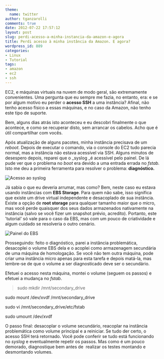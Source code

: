 ```yaml
---
theme:
  name: twitter
author: tganzarolli
comments: true
date: 2012-07-22 17:57:12
layout: post
slug: perdi-acesso-a-minha-instancia-da-amazon-e-agora
title: Perdi acesso à minha instância da Amazon. E agora?
wordpress_id: 889
categories:
- Linux
- Tutorial
tags:
- amazon
- ec2
- ssh
---
```


EC2, e máquinas virtuais na nuvem de modo geral, são extremamente convenientes. Uma pergunta que eu sempre me fazia, no entanto, era: e se por algum motivo eu perder o **acesso SSH** a uma instância? Afinal, não tenho acesso físico a essas máquinas, e no caso da Amazon, não tenho este tipo de suporte.

Bem, alguns dias atrás isto aconteceu e eu descobri finalmente o que acontece, e como se recuperar disto, sem arrancar os cabelos. Acho que é útil compartilhar com vocês.

Após atualização de alguns pacotes, minha instância precisava de um _reboot_. Depois de executar o comando, via o console do EC2 tudo parecia normal, mas a instância não estava acessível via SSH. Alguns minutos de desespero depois, reparei que o _syslog _é acessível pelo painel. De lá pude ver que o problema no _boot_ era devido a uma entrada errada no _fstab._ Isto me deu a primeira ferramenta para resolver o problema: **diagnóstico.**

![Acesso ao syslog]({{BASE_PATH}}/images/2012-07-22-perdi-acesso-a-minha-instancia-da-amazon-e-agora/syslog1-300x146.jpg)

Já sabia o que eu deveria arrumar, mas como? Bem, neste caso eu estava usando instâncias com **EBS Storage**. Para quem não sabe, isso significa que existe um drive virtual independente e desacoplado de sua instância. Existe a opção de **root storage** para qualquer tamanho maior que o micro, mas você perde quaisquer dos seus dados armazenados nativamente na instância (salvo se você fizer um snapshot prévio, acredito). Portanto, este 'tutorial' só vale para o caso da EBS, mas com um pouco de criatividade e algum cuidado se resolveria o outro cenário.

![Painel do EBS]({{BASE_PATH}}/images/2012-07-22-perdi-acesso-a-minha-instancia-da-amazon-e-agora/ebs-300x76.jpg)

Prosseguindo: feito o diagnóstico, parei a instância problemática, desacoplei o volume EBS dela e o acoplei como armazenagem secundária de uma máquina de homologação. Se você não tem outra máquina, pode criar uma instância micro apenas para esta tarefa e depois matá-la, mas lembre-se de que o volume a ser diagnosticado deve ser o secundário.

Efetuei o acesso nesta máquina, montei o volume (seguem os passos) e efetuei a mudança no _fstab_.


> sudo mkdir /mnt/secondary_drive

sudo mount /dev/xvdf /mnt/secondary_drive

sudo vi /mnt/secondary_drive/etc/fstab

sudo umount /dev/xvdf


O passo final: desacoplar o volume secundário, reacoplar na instância problemática como volume principal e a reiniciar. Se tudo der certo, o acesso SSH terá retornado. Você pode conferir se tudo está funcionando no _syslog_ e eventualmente repetir os passos. Mas como é um pouco demorado, diagnostique bem antes de  realizar os testes montando e desmontando volumes.


